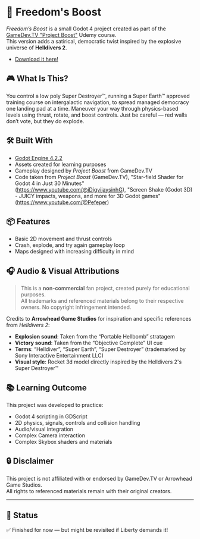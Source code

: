 # 🚀 Freedom's Boost

*Freedom’s Boost* is a small Godot 4 project created as part of the [GameDev.TV "Project Boost"](https://www.udemy.com/course/complete-godot-3d) Udemy course.  
This version adds a satirical, democratic twist inspired by the explosive universe of **Helldivers 2**.
- [Download it here!](https://drive.google.com/drive/folders/1FYL26CuS779cLhNTM2d-Paa5NtlTIjsY?usp=drive_link)

## 🎮 What Is This?

You control a low poly Super Destroyer™, running a Super Earth™ approved training course on intergalactic navigation, to spread managed democracy one landing pad at a time. Maneuver your way through physics-based levels using thrust, rotate, and boost controls. Just be careful — red walls don’t vote, but they do explode.

## 🛠 Built With

- [Godot Engine 4.2.2](https://godotengine.org/)
- Assets created for learning purposes
- Gameplay designed by *Project Boost* from GameDev.TV
- Code taken from *Project Boost* (GameDev.TV), "Star-field Shader for Godot 4 in Just 30 Minutes" (https://www.youtube.com/@iDigvijaysinhG), "Screen Shake (Godot 3D) - JUICY impacts, weapons, and more for 3D Godot games" (https://www.youtube.com/@Pefeper)

## 📦 Features

- Basic 2D movement and thrust controls
- Crash, explode, and try again gameplay loop
- Maps designed with increasing difficulty in mind

## 🎧 Audio & Visual Attributions

> This is a **non-commercial** fan project, created purely for educational purposes.  
> All trademarks and referenced materials belong to their respective owners. No copyright infringement intended.

Credits to **Arrowhead Game Studios** for inspiration and specific references from *Helldivers 2*:
- **Explosion sound**: Taken from the “Portable Hellbomb” stratagem
- **Victory sound**: Taken from the “Objective Complete” UI cue
- **Terms**: “Helldiver”, “Super Earth”, “Super Destroyer” (trademarked by Sony Interactive Entertainment LLC)
- **Visual style**: Rocket 3d model directly inspired by the Helldivers 2's Super Destroyer™

## 📚 Learning Outcome

This project was developed to practice:
- Godot 4 scripting in GDScript
- 2D physics, signals, controls and collision handling
- Audio/visual integration
- Complex Camera interaction
- Complex Skybox shaders and materials

## 🔒 Disclaimer

This project is not affiliated with or endorsed by GameDev.TV or Arrowhead Game Studios.  
All rights to referenced materials remain with their original creators.

---

## 🚀 Status

✅ Finished for now — but might be revisited if Liberty demands it!

